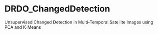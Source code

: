 # DRDO_ChangedDetection
Unsupervised Changed Detection in Multi-Temporal Satellite Images using PCA and K-Means
